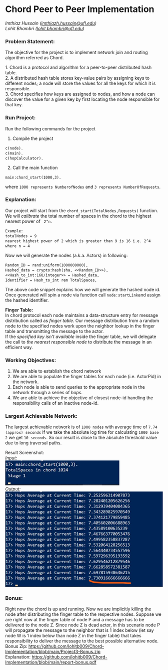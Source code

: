 # Chord Peer to Peer Implementation
<i>Imthiaz Hussain (imthiazh.hussain@ufl.edu)</i><br>
<i>Lohit Bhambri (lohit.bhambri@ufl.edu)</i><br>

### Problem Statement:
The objective for the project is to implement network join and routing algorithm referred as Chord.<br>
<p>
1. Chord is a protocol and algorithm for a peer-to-peer distributed hash table.<br> 
2. A distributed hash table stores key-value pairs by assigning keys to different nodes; a node will store the values for all the keys for which it is responsible.<br>
3. Chord specifies how keys are assigned to nodes, and how a node can discover the value for a given key by first locating the node responsible for that key.
</p>

### Run Project:
Run the following commands for the project <br>
1. Compile the project
```
c(node).
c(main).
c(hopCalculator).
```
2. Call the main function
```
main:chord_start(1000,3).
```
where ```1000 represents NumberofNodes``` and ```3 represents NumberOfRequests```.

### Explanation:
Our project will start from the ```chord_start(TotalNodes,Requests)``` function.<br>
We will <i>calibrate</i> the total number of spaces in the chord to the highest nearest power of ``` 2^n```.
```
Example: 
totalNodes = 9
nearest highest power of 2 which is greater than 9 is 16 i.e. 2^4  where n = 4
```

Now we will generate the nodes (a.k.a. Actors) in following:
```
Random_ID = rand:uniform(1000000000),
Hashed_data = crypto:hash(sha, <<Random_ID>>),
<<Hash_to_int:160/integer>> = Hashed_data,
Identifier = Hash_to_int rem TotalSpaces,
```
The above code snippet explains how we will generate the hashed node id. Once generated will spin a node via function call ```node:startLink```and assign the hashed identifier.
<br>

<b>Finger Table:</b><br>
In chord protocol each node maintains a data-structure entry for message distribution called as <i>finger table</i>.
Our message distribution from a random node to the specified nodes work upon the neighbor lookup in the finger table and transmitting the message to the actor.<br>
If the <i>specified key isn't available</i> inside the finger table, we will delegate the call to <i> the nearest responsible node </i> to distribute the message in an efficient way.

### Working Objectives:
1. We are able to establish the chord network
2. We are able to populate the finger tables for each node (i.e. ActorPid) in the network.
3. Each node is able to send queries to the appropriate node in the network through a series of <i>hops</i>.
4. We are able to achieve the objective of closest node-id handling the responsibility calls of an inactive node-id.

### Largest Achievable Network:
The largest achievable network is of ```1000 nodes``` with average time of ```7.74 (approx) seconds```
If we take the absolute log time for calculating ```1000 base 2``` we get ```10 seconds```. So our result is close to the absolute threshold value due to long traversal paths.

Result Screenshot:<br>
<i>Input:</i><br>
![Alt text](src/resultScreenshot/inputScreenshot.jpg?raw=true "Result")<br>
<i>Output:</i><br>
![Alt text](src/resultScreenshot/resultScreenshot.jpg?raw=true "Result")

### Bonus:
Right now the chord is up and running. Now we are implicitly killing the node after distributing the finger table to the respective nodes.
Suppose we are right now at the finger table of node P and a message has to be delivered to the node Z. Since node Z is dead actor, in this scenario
node P will propagate the message to the neighbor that is 1 index below (let say node W is 1 index below than node Z in the finger table) that takes
responsibility to deliver the message to the best possible alternative node.<br>
Bonus Zip: https://github.com/lohitb009/Chord-Implementation/blob/main/Project3-Bonus.zip <br>
Explanation: https://github.com/lohitb009/Chord-Implementation/blob/main/report-bonus.pdf
